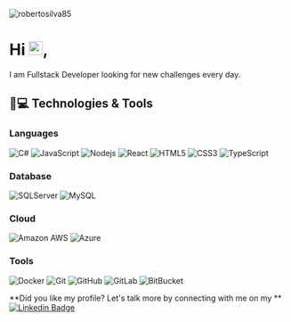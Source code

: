 <p align="left"><img src="https://komarev.com/ghpvc/?username=robertosilva85" alt="robertosilva85" /></p>


<h1 align = "justify"> Hi <img src="https://media.giphy.com/media/hvRJCLFzcasrR4ia7z/giphy.gif" width="25px">,</h1>
<p align = "justify">I am Fullstack Developer looking for new challenges every day.</p>

## 🚀💻 Technologies & Tools


### Languages
![C#](https://img.shields.io/badge/-CSharp-black?style=flat-square&logo=csharp)
![JavaScript](https://img.shields.io/badge/-JavaScript-black?style=flat-square&logo=javascript)
![Nodejs](https://img.shields.io/badge/-Nodejs-black?style=flat-square&logo=Node.js)
![React](https://img.shields.io/badge/-React-black?style=flat-square&logo=react)
![HTML5](https://img.shields.io/badge/-HTML5-E34F26?style=flat-square&logo=html5&logoColor=white)
![CSS3](https://img.shields.io/badge/-CSS3-1572B6?style=flat-square&logo=css3)
![TypeScript](https://img.shields.io/badge/-TypeScript-007ACC?style=flat-square&logo=typescript)

### Database
![SQLServer](https://img.shields.io/badge/-SQLServer-black?style=flat-square&logo=mssql)
![MySQL](https://img.shields.io/badge/-MySQL-black?style=flat-square&logo=mysql)

### Cloud
![Amazon AWS](https://img.shields.io/badge/Amazon%20AWS-232F3E?style=flat-square&logo=amazon-aws)
![Azure](https://img.shields.io/badge/Azure-black?style=flat-square&logo=azure)

### Tools
![Docker](https://img.shields.io/badge/-Docker-black?style=flat-square&logo=docker)
![Git](https://img.shields.io/badge/-Git-black?style=flat-square&logo=git)
![GitHub](https://img.shields.io/badge/-GitHub-181717?style=flat-square&logo=github)
![GitLab](https://img.shields.io/badge/-GitLab-FCA121?style=flat-square&logo=gitlab)
![BitBucket](https://img.shields.io/badge/-BitBucket-darkblue?style=flat-square&logo=bitbucket)


**Did you like my profile? Let's talk more by connecting with me on my ** [![Linkedin Badge](https://img.shields.io/badge/-robertovieiradasilva-blue?style=flat-square&logo=Linkedin&logoColor=white&link=https://www.linkedin.com/in/robertovieiradasilva/)](https://www.linkedin.com/in/robertovieiradasilva/)
